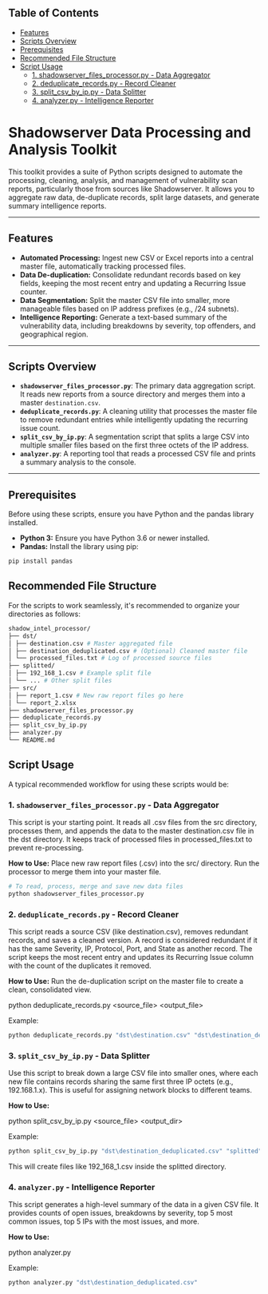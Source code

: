 ## Table of Contents

- [Features](#features)  
- [Scripts Overview](#scripts-overview)  
- [Prerequisites](#prerequisites)  
- [Recommended File Structure](#recommended-file-structure)  
- [Script Usage](#script-usage)  
  - [1. shadowserver_files_processor.py - Data Aggregator](#1-shadowserver_files_processorpy---data-aggregator)  
  - [2. deduplicate_records.py - Record Cleaner](#2-deduplicate_recordspy---record-cleaner)  
  - [3. split_csv_by_ip.py - Data Splitter](#3-split_csv_by_ippy---data-splitter)  
  - [4. analyzer.py - Intelligence Reporter](#4-analyzerpy---intelligence-reporter)


# Shadowserver Data Processing and Analysis Toolkit

This toolkit provides a suite of Python scripts designed to automate the processing, cleaning, analysis, and management of vulnerability scan reports, particularly those from sources like Shadowserver. It allows you to aggregate raw data, de-duplicate records, split large datasets, and generate summary intelligence reports.

---

## Features

- **Automated Processing:** Ingest new CSV or Excel reports into a central master file, automatically tracking processed files.  
- **Data De-duplication:** Consolidate redundant records based on key fields, keeping the most recent entry and updating a Recurring Issue counter.  
- **Data Segmentation:** Split the master CSV file into smaller, more manageable files based on IP address prefixes (e.g., /24 subnets).  
- **Intelligence Reporting:** Generate a text-based summary of the vulnerability data, including breakdowns by severity, top offenders, and geographical region.  

---

## Scripts Overview

- **`shadowserver_files_processor.py`**: The primary data aggregation script. It reads new reports from a source directory and merges them into a master `destination.csv`.  
- **`deduplicate_records.py`**: A cleaning utility that processes the master file to remove redundant entries while intelligently updating the recurring issue count.  
- **`split_csv_by_ip.py`**: A segmentation script that splits a large CSV into multiple smaller files based on the first three octets of the IP address.  
- **`analyzer.py`**: A reporting tool that reads a processed CSV file and prints a summary analysis to the console.  

---

## Prerequisites

Before using these scripts, ensure you have Python and the pandas library installed.

- **Python 3:** Ensure you have Python 3.6 or newer installed.  
- **Pandas:** Install the library using pip:

```bash
pip install pandas
```

## Recommended File Structure
For the scripts to work seamlessly, it's recommended to organize your directories as follows:

```bash
shadow_intel_processor/
├── dst/
│ ├── destination.csv # Master aggregated file
│ ├── destination_deduplicated.csv # (Optional) Cleaned master file
│ └── processed_files.txt # Log of processed source files
├── splitted/
│ ├── 192_168_1.csv # Example split file
│ └── ... # Other split files
├── src/
│ ├── report_1.csv # New raw report files go here
│ └── report_2.xlsx
├── shadowserver_files_processor.py
├── deduplicate_records.py
├── split_csv_by_ip.py
├── analyzer.py
└── README.md
```
## Script Usage
A typical recommended workflow for using these scripts would be:

### 1. `shadowserver_files_processor.py` - Data Aggregator
This script is your starting point. It reads all .csv files from the src directory, processes them, and appends the data to the master destination.csv file in the dst directory. It keeps track of processed files in processed_files.txt to prevent re-processing.

**How to Use:**
Place new raw report files (.csv) into the src/ directory. Run the processor to merge them into your master file.

```bash
# To read, process, merge and save new data files
python shadowserver_files_processor.py
```

### 2. `deduplicate_records.py` - Record Cleaner
This script reads a source CSV (like destination.csv), removes redundant records, and saves a cleaned version. A record is considered redundant if it has the same Severity, IP, Protocol, Port, and State as another record. The script keeps the most recent entry and updates its Recurring Issue column with the count of the duplicates it removed.

**How to Use:**
Run the de-duplication script on the master file to create a clean, consolidated view.

python deduplicate_records.py <source_file> <output_file>

Example:

```bash
python deduplicate_records.py "dst\destination.csv" "dst\destination_deduplicated.csv"
```

### 3. `split_csv_by_ip.py` - Data Splitter
Use this script to break down a large CSV file into smaller ones, where each new file contains records sharing the same first three IP octets (e.g., 192.168.1.x). This is useful for assigning network blocks to different teams.

**How to Use:**

python split_csv_by_ip.py <source_file> <output_dir>


Example:

```bash
python split_csv_by_ip.py "dst\destination_deduplicated.csv" "splitted"
```

This will create files like 192_168_1.csv inside the splitted directory.

### 4. `analyzer.py` - Intelligence Reporter
This script generates a high-level summary of the data in a given CSV file. It provides counts of open issues, breakdowns by severity, top 5 most common issues, top 5 IPs with the most issues, and more.

**How to Use:**

python analyzer.py <filepath>

Example:

```bash
python analyzer.py "dst\destination_deduplicated.csv"
```